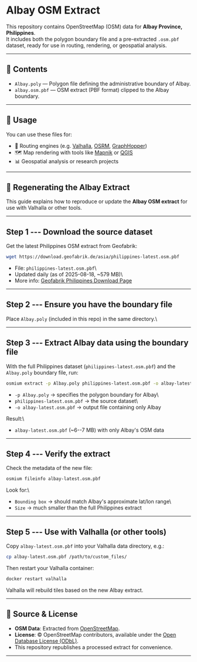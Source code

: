 # Albay OSM Extract

This repository contains OpenStreetMap (OSM) data for **Albay Province, Philippines**.  
It includes both the polygon boundary file and a pre-extracted `.osm.pbf` dataset, ready for use in routing, rendering, or geospatial analysis.

---

## 📂 Contents

- `Albay.poly` — Polygon file defining the administrative boundary of Albay.  
- `albay.osm.pbf` — OSM extract (PBF format) clipped to the Albay boundary.  

---

## 🔧 Usage

You can use these files for:

- 🚗 Routing engines (e.g. [Valhalla](https://valhalla.readthedocs.io), [OSRM](http://project-osrm.org/), [GraphHopper](https://www.graphhopper.com/))  
- 🗺️ Map rendering with tools like [Mapnik](https://mapnik.org/) or [QGIS](https://qgis.org/)  
- 📊 Geospatial analysis or research projects  

---

## 🔄 Regenerating the Albay Extract

This guide explains how to reproduce or update the **Albay OSM extract**
for use with Valhalla or other tools.

------------------------------------------------------------------------

## Step 1 --- Download the source dataset

Get the latest Philippines OSM extract from Geofabrik:

``` bash
wget https://download.geofabrik.de/asia/philippines-latest.osm.pbf
```

-   File: `philippines-latest.osm.pbf`\
-   Updated daily (as of 2025-08-18, \~579 MB)\
-   More info: [Geofabrik Philippines Download
    Page](https://download.geofabrik.de/asia/philippines.html)

------------------------------------------------------------------------

## Step 2 --- Ensure you have the boundary file

Place `Albay.poly` (included in this repo) in the same directory.\

------------------------------------------------------------------------

## Step 3 --- Extract Albay data using the boundary file

With the full Philippines dataset (`philippines-latest.osm.pbf`) and the
`Albay.poly` boundary file, run:

``` bash
osmium extract -p Albay.poly philippines-latest.osm.pbf -o albay-latest.osm.pbf
```

-   `-p Albay.poly` → specifies the polygon boundary for Albay\
-   `philippines-latest.osm.pbf` → the source dataset\
-   `-o albay-latest.osm.pbf` → output file containing only Albay

Result:\
- `albay-latest.osm.pbf` (\~6--7 MB) with only Albay's OSM data

------------------------------------------------------------------------

## Step 4 --- Verify the extract

Check the metadata of the new file:

``` bash
osmium fileinfo albay-latest.osm.pbf
```

Look for:\
- `Bounding box` → should match Albay's approximate lat/lon range\
- `Size` → much smaller than the full Philippines extract

------------------------------------------------------------------------

## Step 5 --- Use with Valhalla (or other tools)

Copy `albay-latest.osm.pbf` into your Valhalla data directory, e.g.:

``` bash
cp albay-latest.osm.pbf /path/to/custom_files/
```

Then restart your Valhalla container:

``` bash
docker restart valhalla
```

Valhalla will rebuild tiles based on the new Albay extract.

---

## 📜 Source & License

- **OSM Data**: Extracted from [OpenStreetMap](https://www.openstreetmap.org).  
- **License**: © OpenStreetMap contributors, available under the [Open Database License (ODbL)](https://www.openstreetmap.org/copyright).  
- This repository republishes a processed extract for convenience.  

---


